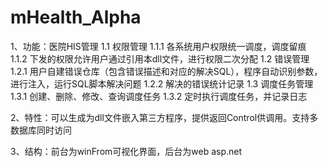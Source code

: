 # mHealth_Alpha
1、功能：医院HIS管理
1.1 权限管理
	1.1.1 各系统用户权限统一调度，调度留痕
	1.1.2 下发的权限允许用户通过引用本dll文件，进行权限二次分配
1.2 错误管理
	1.2.1 用户自建错误仓库（包含错误描述和对应的解决SQL），程序自动识别参数，进行注入，运行SQL脚本解决问题
	1.2.2 解决的错误统计记录
1.3 调度任务管理
	1.3.1 创建、删除、修改、查询调度任务
	1.3.2 定时执行调度任务，并记录日志


2、特性：可以生成为dll文件嵌入第三方程序，提供返回Control供调用。支持多数据库同时访问

3、结构：前台为winFrom可视化界面，后台为web asp.net

